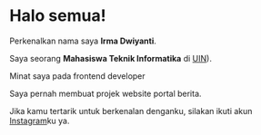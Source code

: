 # Halo semua! 

Perkenalkan nama saya **Irma Dwiyanti**.<br>

Saya seorang **Mahasiswa Teknik Informatika** di [UIN](https://g.co/kgs/Sy3vSBu)).<br>

Minat saya pada frontend developer

Saya pernah membuat projek website portal berita.<br>

Jika kamu tertarik untuk berkenalan denganku, silakan ikuti akun [Instagram](https://www.instagram.com/irmadwyt_?igshid=MzNlNGNkZWQ4Mg%3D%3D)ku ya.
